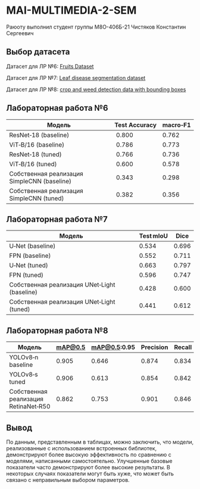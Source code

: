 # MAI-MULTIMEDIA-2-SEM

Раюоту выполнил студент группы М8О-406Б-21 Чистяков Константин Сергеевич

## Выбор датасета
Датасет для ЛР №6: [Fruits Dataset](https://www.kaggle.com/datasets/shreyapmaher/fruits-dataset-images)

Датасет для ЛР №7: [Leaf disease segmentation dataset](https://www.kaggle.com/datasets/fakhrealam9537/leaf-disease-segmentation-dataset?resource=download)

Датасет для ЛР №8: [crop and weed detection data with bounding boxes](https://www.kaggle.com/datasets/ravirajsinh45/crop-and-weed-detection-data-with-bounding-boxes)

## Лабораторная работа №6
| Модель | Test Accuracy | macro‑F1 |
|--------|---------------|----------|
| ResNet‑18 (baseline) | 0.800 | 0.762 |
| ViT‑B/16 (baseline)  | 0.786 | 0.773 |
| ResNet‑18 (tuned) | 0.766 | 0.736 |
| ViT‑B/16 (tuned)  | 0.600 | 0.578 |
| Собственная реализация SimpleCNN (baseline) | 0.343 | 0.298 |
| Собственная реализация SimpleCNN (tuned)  | 0.382 | 0.356 |

## Лабораторная работа №7
| Модель | Test mIoU | Dice |
|--------|-----------|------|
| U‑Net (baseline) | 0.534 | 0.696 |
| FPN  (baseline)  | 0.552 | 0.711 |
| U‑Net (tuned)    | 0.663 | 0.797 |
| FPN  (tuned)     | 0.596 | 0.747 |
| Собственная реализация UNet‑Light (baseline) | 0.428 | 0.600 |
| Собственная реализация UNet‑Light (tuned)    | 0.441 | 0.612 |

## Лабораторная работа №8
| Модель | mAP@0.5 | mAP@0.5:0.95 | Precision | Recall |
|--------|---------|--------------|-----------|--------|
| YOLOv8‑n baseline | 0.905 | 0.646 | 0.874 | 0.834 |
| YOLOv8‑s tuned    | 0.906 | 0.613 | 0.854 | 0.842 |
| Собственная реализация RetinaNet‑R50     | 0.862 | 0.753 | 0.901 | 0.846 |

## Вывод
По данным, представленным в таблицах, можно заключить, что модели, реализованные с использованием встроенных библиотек, демонстрируют более высокую эффективность по сравнению с моделями, написанными самостоятельно. Улучшенные базовые показатели часто демонстрируют более высокие результаты. В некоторых случаях показатели могут быть хуже, что может быть связано с неправильным выбором параметров.
